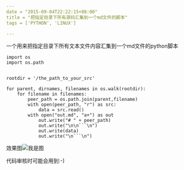 ```yaml
---
date = "2015-09-04T22:22:15+08:00"
title = "把指定目录下所有源码汇集到一个md文件的脚本"
tags = ['PYTHON', 'LINUX']

---
```

一个用来把指定目录下所有文本文件内容汇集到一个md文件的python脚本

```
import os
import os.path


rootdir = '/the_path_to_your_src'

for parent, dirnames, filenames in os.walk(rootdir):
    for filename in filenames:
        peer_path = os.path.join(parent,filename)
        with open(peer_path, "r") as src:
        	data = src.read()
        with open("out.md", "a+") as out
            out.write("# " + peer_path)
            out.write("\n\n```\n")
            out.write(data)
            out.write("\n```\n")

```

效果图![我是图](http://7xivdp.com1.z0.glb.clouddn.com/blog/image/2015-09-04%2023%3A03%3A58.png/xyz) 

代码审核时可能会用到:-)
